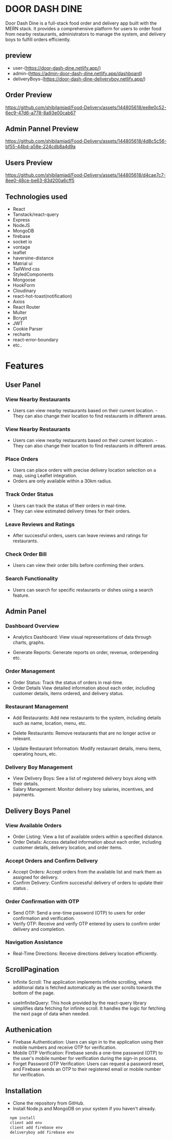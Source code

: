 # DOOR DASH DINE

Door Dash Dine is a full-stack food order and delivery app built with the MERN stack. It provides a comprehensive platform for users to order food from nearby restaurants, administrators to manage the system, and delivery boys to fulfill orders efficiently.

## preview

- user-(https://door-dash-dine.netlify.app/)
- admin-(https://admin-door-dash-dine.netlify.app/dashboard)
- deliveryBoys-(https://door-dash-dine-deliveryboy.netlify.app/)

## Order Preview

https://github.com/shibilamjad/Food-Delivery/assets/144805618/ee8e0c52-6ec9-47d6-a778-8a93e00cab67

## Admin Pannel Preview

https://github.com/shibilamjad/Food-Delivery/assets/144805618/4d8c5c56-bf55-44bd-a58e-224cdb8a4d9a

## Users Preview

https://github.com/shibilamjad/Food-Delivery/assets/144805618/d4cae7c7-8ee0-48ce-be63-83d200a6cff5

## Technologies used

- React
- Tanstack/react-query
- Express
- NodeJS
- MongoDB
- firebase
- socket io
- vontage
- leaflet
- haversine-distance
- Matrial ui
- TailWind css
- StyledComponents
- Mongoose
- HookForm
- Cloudinary
- react-hot-toast(notification)
- Axios
- React Router
- Multer
- Bcrypt
- JWT
- Cookie Parser
- recharts
- react-error-boundary
- etc..

# Features

## User Panel

### View Nearby Restaurants

- Users can view nearby restaurants based on their current location.
  -They can also change their location to find restaurants in different areas.

### View Nearby Restaurants

- Users can view nearby restaurants based on their current location.
  -They can also change their location to find restaurants in different areas.

### Place Orders

- Users can place orders with precise delivery location selection on a map, using Leaflet integration.
- Orders are only available within a 30km radius.

### Track Order Status

- Users can track the status of their orders in real-time.
- They can view estimated delivery times for their orders.

### Leave Reviews and Ratings

- After successful orders, users can leave reviews and ratings for restaurants.

### Check Order Bill

- Users can view their order bills before confirming their orders.

### Search Functionality

- Users can search for specific restaurants or dishes using a search feature.

## Admin Panel

### Dashboard Overview

- Analytics Dashboard: View visual representations of data through charts, graphs.

- Generate Reports: Generate reports on order, revenue, orderpending etc.

### Order Management

- Order Status: Track the status of orders in real-time.
- Order Details View detailed information about each order, including customer details, items ordered, and delivery status.

### Restaurant Management

- Add Restaurants: Add new restaurants to the system, including details such as name, location, menu, etc.

- Delete Restaurants: Remove restaurants that are no longer active or relevant.
- Update Restaurant Information: Modify restaurant details, menu items, operating hours, etc.

### Delivery Boy Management

- View Delivery Boys: See a list of registered delivery boys along with their details.
- Salary Management: Monitor delivery boy salaries, incentives, and payments.

## Delivery Boys Panel

### View Available Orders

- Order Listing: View a list of available orders within a specified distance.
- Order Details: Access detailed information about each order, including customer details, delivery location, and order items.

### Accept Orders and Confirm Delivery

- Accept Orders: Accept orders from the available list and mark them as assigned for delivery.
- Confirm Delivery: Confirm successful delivery of orders to update their status .

### Order Confirmation with OTP

- Send OTP: Send a one-time password (OTP) to users for order confirmation and verification.
- Verify OTP: Receive and verify OTP entered by users to confirm order delivery and completion.

### Navigation Assistance

- Real-Time Directions: Receive directions delivery location efficiently.

## ScrollPagination

- Infinite Scroll: The application implements infinite scrolling, where additional data is fetched automatically as the user scrolls towards the bottom of the page.

- useInfiniteQuery: This hook provided by the react-query library simplifies data fetching for infinite scroll. It handles the logic for fetching the next page of data when needed.

## Authenication

- Firebase Authentication: Users can sign in to the application using their mobile numbers and receive OTP for verification.
- Mobile OTP Verification: Firebase sends a one-time password (OTP) to the user's mobile number for verification during the sign-in process.
- Forget Password OTP Verification: Users can request a password reset, and Firebase sends an OTP to their registered email or mobile number for verification.

## Installation

- Clone the repository from GitHub.
- Install Node.js and MongoDB on your system if you haven't already.

```bash
  npm install
  client add env
  client add firebase env
  deliveryboy add firebase env

```
